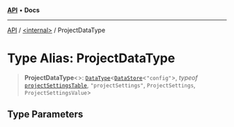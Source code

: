 [**API**](../../README.md) • **Docs**

***

[API](../../README.md) / [\<internal\>](../README.md) / ProjectDataType

# Type Alias: ProjectDataType

> **ProjectDataType**\<\>: [`DataType`](../classes/DataType.md)\<[`DataStore`](../classes/DataStore.md)\<`"config"`\>, *typeof* [`projectSettingsTable`](../namespaces/home_runner_work_comapeo-core_comapeo-core_src_schema_client/variables/projectSettingsTable.md), `"projectSettings"`, `ProjectSettings`, `ProjectSettingsValue`\>

## Type Parameters
